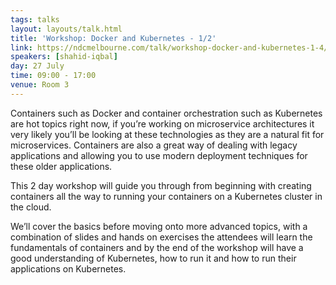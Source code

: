```yaml
---
tags: talks
layout: layouts/talk.html
title: 'Workshop: Docker and Kubernetes - 1/2'
link: https://ndcmelbourne.com/talk/workshop-docker-and-kubernetes-1-4/
speakers: [shahid-iqbal]
day: 27 July
time: 09:00 - 17:00
venue: Room 3
---
```




Containers such as Docker and container orchestration such as Kubernetes are hot topics right now, if you’re working on microservice architectures it very likely you’ll be looking at these technologies as they are a natural fit for microservices. Containers are also a great way of dealing with legacy applications and allowing you to use modern deployment techniques for these older applications.


This 2 day workshop will guide you through from beginning with creating containers all the way to running your containers on a Kubernetes cluster in the cloud.



	


We’ll cover the basics before moving onto more advanced topics, with a combination of slides and hands on exercises the attendees will learn the fundamentals of containers and by the end of the workshop will have a good understanding of Kubernetes, how to run it and how to run their applications on Kubernetes.












